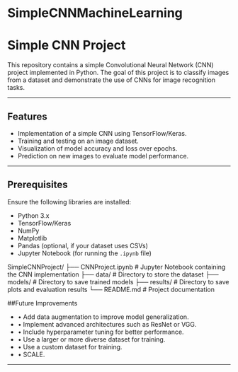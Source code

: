 # SimpleCNNMachineLearning
# Simple CNN Project

This repository contains a simple Convolutional Neural Network (CNN) project implemented in Python. The goal of this project is to classify images from a dataset and demonstrate the use of CNNs for image recognition tasks.

---

## Features
- Implementation of a simple CNN using TensorFlow/Keras.
- Training and testing on an image dataset.
- Visualization of model accuracy and loss over epochs.
- Prediction on new images to evaluate model performance.

---

## Prerequisites
Ensure the following libraries are installed:
- Python 3.x
- TensorFlow/Keras
- NumPy
- Matplotlib
- Pandas (optional, if your dataset uses CSVs)
- Jupyter Notebook (for running the `.ipynb` file)

SimpleCNNProject/
├── CNNProject.ipynb       # Jupyter Notebook containing the CNN implementation
├── data/                  # Directory to store the dataset
├── models/                # Directory to save trained models
├── results/               # Directory to save plots and evaluation results
└── README.md              # Project documentation

##Future Improvements
- •	Add data augmentation to improve model generalization.
- •	Implement advanced architectures such as ResNet or VGG.
-	•	Include hyperparameter tuning for better performance.
-	•	Use a larger or more diverse dataset for training.
- •	Use a custom dataset for training.
- •	SCALE.
---
